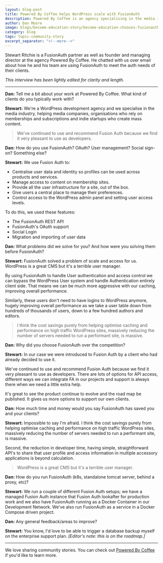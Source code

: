 ```yaml
---
layout: blog-post
title: Powered By Coffee helps WordPress scale with FusionAuth
description: Powered By Coffee is an agency specialising in the media industry and helps media companies, organisations who rely on memberships and subscriptions and indie startups who create mass content.
author: Dan Moore
image: blogs/become-education-story/become-education-chooses-fusionauth-for-idaas.png
category: blog
tags: topic-community-story
excerpt_separator: "<!--more-->"
---
```


Stewart Ritchie is a FusionAuth partner as well as founder and managing director at the agency Powered By Coffee. He chatted with us over email about how he and his team are using FusionAuth to meet the auth needs of their clients. 

<!--more-->

*This interview has been lightly edited for clarity and length.*

-------

**Dan:** Tell me a bit about your work at Powered By Coffee. What kind of clients do you typically work with?

**Stewart:** We're a WordPress development agency and we specialise in the media industry, helping media companies, organisations who rely on memberships and subscriptions and indie startups who create mass content.

> We've continued to use and recommend Fusion Auth because we find it very pleasant to use as developers.  

**Dan:** How do you use FusionAuth? OAuth? User management? Social sign-on? Something else?

**Stewart:** We use Fusion Auth to:

* Centralise user data and identity so profiles can be used across products and services.
* Manage access to content on membership sites.
* Provide all the user infrastructure for a site, out of the box.
* Give users a central place to manage their preferences.
* Control access to the WordPress admin panel and setting user access levels.

To do this, we used these features:
* The FusionAuth REST API
* FusionAuth's OAuth support
* Social Login
* Migration and importing of user data

**Dan:** What problems did we solve for you? And how were you solving them before FusionAuth?

**Stewart:** FusionAuth solved a problem of scale and access for us. WordPress is a great CMS but it's a terrible user manager.

By using FusionAuth to handle User authentication and access control we can bypass the WordPress User system and handle Authentication entirely client side. That means we can be much more aggressive with our caching, improving overall performance. 

Similarly, these users don't need to have logins to WordPress anymore, hugely improving overall performance as we take a user table down from hundreds of thousands of users, down to a few hundred authors and editors.

> I think the cost savings purely from helping optimise caching and performance on high traffic WordPress sites, massively reducing the number of servers needed to run a performant site, is massive.

**Dan:** Why did you choose FusionAuth over the competition?

**Stewart:** In our case we were introduced to Fusion Auth by a client who had already decided to use it.

We've continued to use and recommend Fusion Auth because we find it very pleasant to use as developers.  There are lots of options for API access, different ways we can integrate FA in our projects and support is always there when we need a little extra help.

It's great to see the product continue to evolve and the road map be published. It gives us more options to support our own clients.

**Dan:** How much time and money would you say FusionAuth has saved you and your clients?

**Stewart:** Impossible to say I'm afraid. I think the cost savings purely from helping optimise caching and performance on high traffic WordPress sites, massively reducing the number of servers needed to run a performant site, is massive.

Second, the reduction in developer time, having simple, straightforward API's to share that user profile and access information in multiple accessory applications is beyond calculation.

> WordPress is a great CMS but it's a terrible user manager.

**Dan:** How do you run FusionAuth (k8s, standalone tomcat server, behind a proxy, etc)?

**Stewart:** We run a couple of different Fusion Auth setups; we have a managed Fusion Auth instance that Fusion Auth lookafter for production work and we also have FusionAuth running as a Docker Container in our Development Network. We've also run FusionAuth as a service in a Docker Compose driven project.

**Dan:** Any general feedback/areas to improve?

**Stewart:** You know, I'd love to be able to trigger a database backup myself on the enterprise support plan. _[Editor's note: this is on the roadmap.]_

-------

We love sharing community stories. You can check out [Powered By Coffee](https://poweredbycoffee.co.uk/) if you'd like to learn more. 

